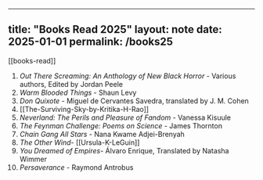
---
title: "Books Read 2025"
layout: note
date: 2025-01-01
permalink: /books25
---

[[books-read]]

1. *Out There Screaming: An Anthology of New Black Horror* - Various authors, Edited by Jordan Peele
2. *Warm Blooded Things* - Shaun Levy
3. *Don Quixote* - Miguel de Cervantes Savedra, translated by J. M. Cohen
4. [[The-Surviving-Sky-by-Kritika-H-Rao]]
5. *Neverland: The Perils and Pleasure of Fandom* - Vanessa Kisuule
6. *The Feynman Challenge: Poems on Science* - James Thornton 
7.  *Chain Gang All Stars* - Nana Kwame Adjei-Brenyah
8. *The Other Wind*- [[Ursula-K-LeGuin]]
9.  *You Dreamed of Empires*- Álvaro Enrique, Translated by Natasha Wimmer
10. *Persaverance* - Raymond Antrobus